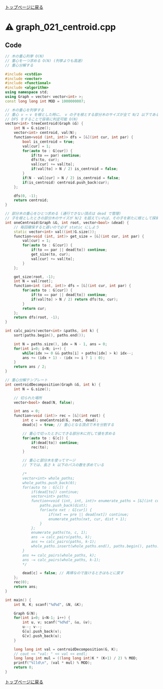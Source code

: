 <!-- mathjax config similar to math.stackexchange -->
<script type="text/x-mathjax-config">
  MathJax.Hub.Config({ tex2jax: { inlineMath: [ ['$','$'] ] } });
</script>
<script type="text/javascript"
  src="http://cdn.mathjax.org/mathjax/latest/MathJax.js?config=TeX-AMS_HTML">
</script>
<meta http-equiv="X-UA-Compatible" CONTENT="IE=EmulateIE7" />

<script type="text/javascript" src="https://cdnjs.cloudflare.com/ajax/libs/jquery/3.4.1/jquery.min.js"></script>
<link rel="stylesheet" href="../css/copy-button.css" />
<script type="text/javascript" src="../js/balloons.js"></script>
<script type="text/javascript" src="../js/copy-button.js"></script>



[トップページに戻る](../index.html)

# :warning: graph\_021\_centroid.cpp

## Code

```cpp
// 木の重心列挙 O(N)
// 重心を一つ求める O(N) (列挙よりも高速)
// 重心分解する

#include <cstdio>
#include <vector>
#include <functional>
#include <algorithm>
using namespace std;
using Graph = vector< vector<int> >;
const long long int MOD = 1000000007;

// 木の重心を列挙する
// 重心 v → v を根とした時に、 v の子を根とする部分木のサイズが全て N/2 以下である
// DFS をすることで容易に判定可能 O(N)
vector<int> treeCentroid(Graph &G) {
    int N = G.size();
    vector<int> centroid, val(N);
    function<void (int, int)> dfs = [&](int cur, int par) {
        bool is_centroid = true;
        val[cur] = 1;
        for(auto to : G[cur]) {
            if(to == par) continue;
            dfs(to, cur);
            val[cur] += val[to];
            if(val[to] > N / 2) is_centroid = false;
        }
        if(N - val[cur] > N / 2) is_centroid = false;
        if(is_centroid) centroid.push_back(cur);
    };

    dfs(0, -1);
    return centroid;
}

// 部分木の重心をひとつ求める (通行できない頂点は dead で管理)
// 子を根としたときの部分木のサイズが N/2 を超えていれば、その子を新たに根として探索
int oneCentroid(Graph &G, int root, vector<bool> &dead) {
    // 毎回確保すると遅いので必ず static にしよう
    static vector<int> val((int)G.size());
    function<void (int, int)> get_size = [&](int cur, int par) {
        val[cur] = 1;
        for(auto to : G[cur]) {
            if(to == par || dead[to]) continue;
            get_size(to, cur);
            val[cur] += val[to];
        }
    };

    get_size(root, -1);
    int N = val[root];
    function<int (int, int)> dfs = [&](int cur, int par) {
        for(auto to : G[cur]) {
            if(to == par || dead[to]) continue;
            if(val[to] > N / 2) return dfs(to, cur);
        }
        return cur;
    };
    return dfs(root, -1);
}

int calc_pairs(vector<int> &paths, int k) {
    sort(paths.begin(), paths.end());

    int N = paths.size(), idx = N - 1, ans = 0;
    for(int i=0; i<N; i++) {
        while(idx >= 0 && paths[i] + paths[idx] > k) idx--;
        ans += (idx + 1) - (idx >= i ? 1 : 0);
    }
    return ans / 2;
}

// 重心分解テンプレート
int centroidDecomposition(Graph &G, int k) {
    int N = G.size();

    // 切られた場所
    vector<bool> dead(N, false);

    int ans = 0;
    function<void (int)> rec = [&](int root) {
        int c = oneCentroid(G, root, dead);
        dead[c] = true; // 重心となる頂点で木を分割する

        // 重心で切ったときにできる部分木に対して値を求める
        for(auto to : G[c]) {
            if(dead[to]) continue;
            rec(to);
        }

        // 重心と部分木を使ってマージ
        // 下では、長さ k 以下のパスの数を求めている

        /*
        vector<int> whole_paths;
        whole_paths.push_back(0);
        for(auto to : G[c]) {
            if(dead[to]) continue;
            vector<int> paths;
            function<void (int, int, int)> enumerate_paths = [&](int cur, int pre, int dist) {
                paths.push_back(dist);
                for(auto nxt : G[cur]) {
                    if(nxt == pre || dead[nxt]) continue;
                    enumerate_paths(nxt, cur, dist + 1);
                }
            };
            enumerate_paths(to, c, 1);
            ans -= calc_pairs(paths, k);
            ans += calc_pairs(paths, k-1);
            whole_paths.insert(whole_paths.end(), paths.begin(), paths.end());
        }
        ans += calc_pairs(whole_paths, k);
        ans -= calc_pairs(whole_paths, k-1);
        */

        dead[c] = false; // 再帰なので抜けるときはもとに戻す
    };
    rec(0);
    return ans;
}

int main() {
    int N, K; scanf("%d%d", &N, &K);

    Graph G(N);
    for(int i=0; i<N-1; i++) {
        int u, v; scanf("%d%d", &u, &v);
        u--; v--;
        G[u].push_back(v);
        G[v].push_back(u);
    }

    long long int val = centroidDecomposition(G, K);
    // cout << "val: " << val << endl;
    long long int mul = ((long long int)K * (K+1) / 2) % MOD;
    printf("%lld\n", (val * mul) % MOD);
    return 0;
}
```

[トップページに戻る](../index.html)
